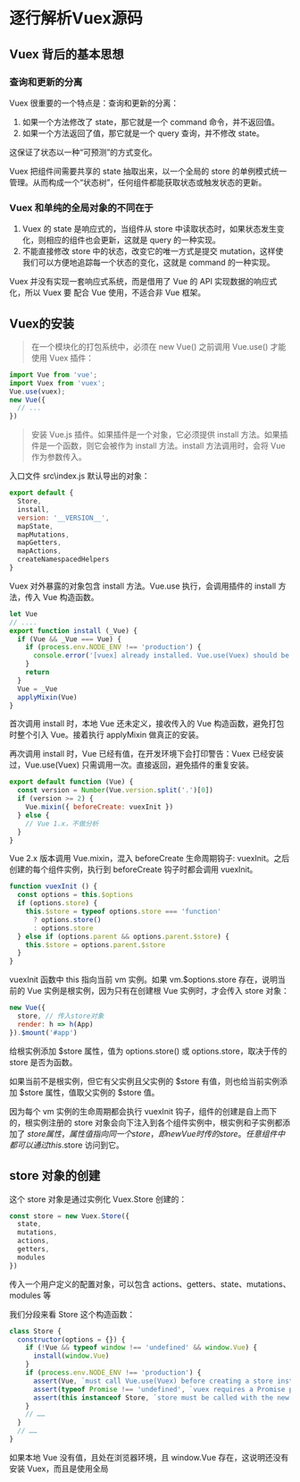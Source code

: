 # 逐行解析Vuex源码

## Vuex 背后的基本思想

### 查询和更新的分离
Vuex 很重要的一个特点是：查询和更新的分离：

1. 如果一个方法修改了 state，那它就是一个 command 命令，并不返回值。
2. 如果一个方法返回了值，那它就是一个 query 查询，并不修改 state。

这保证了状态以一种“可预测”的方式变化。

Vuex 把组件间需要共享的 state 抽取出来，以一个全局的 store 的单例模式统一管理。从而构成一个“状态树”，任何组件都能获取状态或触发状态的更新。

### Vuex 和单纯的全局对象的不同在于

1. Vuex 的 state 是响应式的，当组件从 store 中读取状态时，如果状态发生变化，则相应的组件也会更新，这就是 query 的一种实现。
2. 不能直接修改 store 中的状态，改变它的唯一方式是提交 mutation，这样使我们可以方便地追踪每一个状态的变化，这就是 command 的一种实现。

Vuex 并没有实现一套响应式系统，而是借用了 Vue 的 API 实现数据的响应式化，所以 Vuex 要 配合 Vue 使用，不适合非 Vue 框架。

## Vuex的安装

> 在一个模块化的打包系统中，必须在 new Vue() 之前调用 Vue.use() 才能使用 Vuex 插件：

```js
import Vue from 'vue';
import Vuex from 'vuex';
Vue.use(vuex);
new Vue({
  // ...
})
```

> 安装 Vue.js 插件。如果插件是一个对象，它必须提供 install 方法。如果插件是一个函数，则它会被作为 install 方法。install 方法调用时，会将 Vue 作为参数传入。

入口文件 src\index.js 默认导出的对象：

```js
export default {
  Store,
  install,
  version: '__VERSION__',
  mapState,
  mapMutations,
  mapGetters,
  mapActions,
  createNamespacedHelpers
}
```
Vuex 对外暴露的对象包含 install 方法。Vue.use 执行，会调用插件的 install 方法，传入 Vue 构造函数。

```js
let Vue
// ....
export function install (_Vue) {
  if (Vue && _Vue === Vue) {
    if (process.env.NODE_ENV !== 'production') {
      console.error('[vuex] already installed. Vue.use(Vuex) should be called only once.')
    }
    return
  }
  Vue = _Vue
  applyMixin(Vue)
}
```
首次调用 install 时，本地 Vue 还未定义，接收传入的 Vue 构造函数，避免打包时整个引入 Vue。接着执行 applyMixin 做真正的安装。

再次调用 install 时，Vue 已经有值，在开发环境下会打印警告：Vuex 已经安装过，Vue.use(Vuex) 只需调用一次。直接返回，避免插件的重复安装。

```js
export default function (Vue) {
  const version = Number(Vue.version.split('.')[0])
  if (version >= 2) {
    Vue.mixin({ beforeCreate: vuexInit })
  } else {
    // Vue 1.x，不做分析
  }
}
``` 

Vue 2.x 版本调用 Vue.mixin，混入 beforeCreate 生命周期钩子: vuexInit。之后创建的每个组件实例，执行到 beforeCreate 钩子时都会调用 vuexInit。

```js
function vuexInit () {
  const options = this.$options
  if (options.store) {
    this.$store = typeof options.store === 'function'
      ? options.store()
      : options.store
  } else if (options.parent && options.parent.$store) {
    this.$store = options.parent.$store
  }
}
```

vuexInit 函数中 this 指向当前 vm 实例。如果 vm.$options.store 存在，说明当前的 Vue 实例是根实例，因为只有在创建根 Vue 实例时，才会传入 store 对象：

```js
new Vue({
  store, // 传入store对象
  render: h => h(App)
}).$mount('#app')
```

给根实例添加 $store 属性，值为 options.store() 或 options.store，取决于传的 store 是否为函数。

如果当前不是根实例，但它有父实例且父实例的 $store 有值，则也给当前实例添加 $store 属性，值取父实例的 $store 值。

因为每个 vm 实例的生命周期都会执行 vuexInit 钩子，组件的创建是自上而下的，根实例注册的 store 对象会向下注入到各个组件实例中，根实例和子实例都添加了 $store 属性，属性值指向同一个 store，即 new Vue 时传的 store。任意组件中都可以通过 this.$store 访问到它。

## store 对象的创建

这个 store 对象是通过实例化 Vuex.Store 创建的：

```js
const store = new Vuex.Store({
  state,
  mutations,
  actions,
  getters,
  modules
})
```
传入一个用户定义的配置对象，可以包含 actions、getters、state、mutations、modules 等

我们分段来看 Store 这个构造函数：

```js
class Store {
  constructor(options = {}) {
    if (!Vue && typeof window !== 'undefined' && window.Vue) {
      install(window.Vue)
    }
    if (process.env.NODE_ENV !== 'production') {
      assert(Vue, `must call Vue.use(Vuex) before creating a store instance.`)
      assert(typeof Promise !== 'undefined', `vuex requires a Promise polyfill in this browser.`)
      assert(this instanceof Store, `store must be called with the new operator.`)
    }
    // ……
  }
  // ……
}
```

如果本地 Vue 没有值，且处在浏览器环境，且 window.Vue 存在，这说明还没有安装 Vuex，而且是使用全局 <script> 标签引入 Vuex，会主动调用 install 安装，不需要用户手动调用 Vue.use(Vuex)。

在开发环境中，会执行3个断言函数，如果条件不具备则会抛错。

```js
export function assert (condition, msg) {
  if (!condition) throw new Error(`[vuex] ${msg}`)
}
```
3个断言函数所做的事是：

1. 如果本地 Vue 没有值，抛错：实例化 Store 之前必须调用 Vue.use(Vuex)。
2. 如果 Promise 不能用，抛错：Vuex 需要依赖 Promise。
3. 如果 Store 函数里的 this 不是 Store 实例，抛错：Store 必须用 new 调用。

判断完环境后，往 Store 实例挂载一些属性：

```js
const { plugins = [], strict = false } = options
this._committing = false // 正在commit mutation的标志
this._actions = Object.create(null) // 存放用户定义的所有actions
this._actionSubscribers = [] // action订阅函数集合
this._mutations = Object.create(null) // 存放用户定义的所有mutations
this._wrappedGetters = Object.create(null) // 存放用户定义的所有getters
this._modules = new ModuleCollection(options) // module收集器
this._modulesNamespaceMap = Object.create(null) // 模块命名空间
this._subscribers = [] // 所有mutation的订阅函数
this._watcherVM = new Vue() // Vue实例，利用它的$watch方法来观测变化 
this._makeLocalGettersCache = Object.create(null)//存放生成的本地getters的缓存
// ...
```

其中的重点是：`this._modules = new ModuleCollection(options)`，稍后会仔细介绍 ModuleCollection，继续看 Store：
 
```js
const store = this
const { dispatch, commit } = this
this.dispatch = function boundDispatch (type, payload) {
  return dispatch.call(store, type, payload)
}
this.commit = function boundCommit (type, payload, options) {
  return commit.call(store, type, payload, options)
}
```
给 store 实例添加 dispatch 和 commit 方法，分别实际调用 Store 原型的 dispatch 和 commit 方法，这不是多此一举，而是为了保证执行时的 this 始终指向 store 实例。store 被 Store 函数内定义的函数引用，形成闭包，store 始终驻留在内存中，可以被引用到。

这样 store.commit/store.dispatch 在别的函数内调用时，this 依然指向 store 实例，比如在 dispatch 中调用 commit，或在 mutation handler 中调用 commit 提交另一个 mutation。

继续看 Store 构造函数：

```js
this.strict = strict // options的strict值赋给实例的strict
const state = this._modules.root.state
installModule(this, state, [], this._modules.root)
resetStoreVM(this, state)
plugins.forEach(plugin => plugin(this))
```

然后获取根 state。this._modules 是 ModuleCollection 的实例，它的 root 是根模块对象，根模块的 state 是根state。后面会讲到。

调用 installModule 进行模块的安装，传入 store 实例、根state、[]、根 module。

调用 resetStoreVM 函数，对 state 进行响应式化处理。

遍历 plugins 数组，逐个调用 Vuex 自己的插件函数，进行插件的安装。

到目前为止，Store 构造函数已经过了一遍。new Store 主要做了三件事：

1. 初始化一些内部属性，重点是 this._modules = new ModuleCollection(options)
2. 执行 installModule，安装模块
3. 执行 resetStoreVM，使store响应式化

我们将逐个细说这三个，我们先看实例化 Store 时配置对象该怎么传：

## 传入 Store 的配置对象

```js
class ModuleCollection {
  constructor (rawRootModule) {
    this.register([], rawRootModule, false)
  }
}
```
new ModuleCollection(options) 会调用 register 函数。
```js
register (path, rawModule, runtime = true) {
  if (process.env.NODE_ENV !== 'production') {
    assertRawModule(path, rawModule)
  }
  // ...
}
```
开发环境下，会调用 assertRawModule 函数，对用户传入的配置对象做规范化校验。

```js
function assertRawModule (path, rawModule) {
  Object.keys(assertTypes).forEach(key => {
    if (!rawModule[key]) return
    const assertOptions = assertTypes[key]
    forEachValue(rawModule[key], (value, type) => {
      assert(
        assertOptions.assert(value),
        makeAssertionMessage(path, key, type, value, assertOptions.expected)
      )
    })
  })
}
```
首先会获取 assertTypes 的自有属性组成的数组，我们看看 assertTypes 对象：

```js
const functionAssert = {
  assert: value => typeof value === 'function',
  expected: 'function'
}
const objectAssert = {
  assert: value => typeof value === 'function' ||
    (typeof value === 'object' && typeof value.handler === 'function'),
  expected: 'function or object with "handler" function'
}
const assertTypes = {
  getters: functionAssert,
  mutations: functionAssert,
  actions: objectAssert
}
```
可见，Object.keys(assertTypes) 就是 ['getters','mutations','actions']

```js
Object.keys(assertTypes).forEach(key => {
    if (!rawModule[key]) return
    const assertOptions = assertTypes[key]
    forEachValue(rawModule[key], (value, type) => {
      assert(
        assertOptions.assert(value),
        makeAssertionMessage(path, key, type, value, assertOptions.expected)
      )
    })
  })
```
遍历 ['getters','mutations','actions']，执行回调，首先如果当前配置对象中不存在当前遍历的属性，直接返回。比如配置对象中没有传 actions，则不用校验 actions。
 
否则，获取 assertTypes 对象中对应的属性值，赋给 assertOptions，比如 'getters' 的属性值就是 functionAssert 对象

接着调用 forEachValue 函数对 key 对应的配置对象进行遍历。我们先看看 forEachValue 函数：

```js
export function forEachValue (obj, fn) {
  Object.keys(obj).forEach(key => fn(obj[key], key))
}
```

forEachValue 函数会遍历传入的 obj 对象的自有属性 key，逐个调用 fn。
```js
forEachValue(rawModule[key], (value, type) => {
  assert(
    assertOptions.assert(value),
    makeAssertionMessage(path, key, type, value, assertOptions.expected)
  )
})
```
forEachValue 会遍历 key 对应的属性值对象，执行回调，执行 assert 函数：如果 assertOptions.assert(value) 返回 false，则抛出错误。

当 key 为 'getters' 或 'mutations'，则 assertOptions.assert 为函数 `value => typeof value === 'function'`

意味着，用户传的 getters 和 mutations 对象中的属性值需要传函数，否则会抛错。

当 key 为 'actions'，则 assertOptions.assert 函数就是：

```js
value => typeof value === 'function' ||
    (typeof value === 'object' && typeof value.handler === 'function')
```

意味着，用户传的 actions 对象中的属性值可以是函数，也可以是包含 handler 方法的对象，否则会抛错。

所以 assertRawModule 函数校验用来户传入的 getters、mutations、actions 对象，如果没有按要求传就会抛错，给出提示。

## Module 收集

> store 使用单一的状态树，用一个对象包含了全部的应用层级的状态，每个应用将仅仅包含一个 store 实例。

如果应用变得很复杂，store 对象就可能很臃肿。为了解决这个问题，Vuex 允许我们将 store 分割成模块，每个模块都有自己的 state 、mutation、action、getter、甚至是嵌套模块，像下面这样从上至下进行同样方式的分割：

```js
const moduleA = {
  state: { ... },
  mutations: { ... },
  actions: { ... },
  getters: { ... }
}
const moduleB = {
  state: { ... },
  mutations: { ... },
  actions: { ... }
}
const store = new Vuex.Store({
  modules: {
    a: moduleA,
    b: moduleB
  }
})
store.state.a // -> moduleA 的状态
store.state.b // -> moduleB 的状态
```

如果把 store 本身看作是根 module，它有嵌套的子 module，形成一种用配置对象描述的树形结构。模块的收集其实靠 new ModuleCollection 实现的。

```js
class ModuleCollection {
  constructor (rawRootModule) {
    this.register([], rawRootModule, false)
  }
  register (path, rawModule, runtime = true) {
    if (process.env.NODE_ENV !== 'production') {
      assertRawModule(path, rawModule)
    }
    const newModule = new Module(rawModule, runtime)
    if (path.length === 0) {
      this.root = newModule
    } else {
      const parent = this.get(path.slice(0, -1))
      parent.addChild(path[path.length - 1], newModule)
    }
    if (rawModule.modules) {
      forEachValue(rawModule.modules, (rawChildModule, key) => {
        this.register(path.concat(key), rawChildModule, runtime)
      })
    }
  }
  // ...
}
```
register 原型方法接收的 3 个参数：

1. path：路径，是模块配置对象的属性名组成的数组，是模块的唯一标识。像刚刚的例子，根模块的 path 为[]，它的子模块 moduleA 的 path 是 ['a']，子模块 moduleB 的 path 是 ['b']，如果它们各自还有子模块，则 path 就大致形如 ['a','a1']、['b','b1']
2. rawModule：当前模块的配置对象。rawRootModule 就是实例化 Store 时传入的配置对象。我们把创建的 store 对象看作是根 module，它的配置对象看作根 module 的配置对象。
3. runtime 表示是否是一个运行时创建的 module，默认为 true。

```js
this.register([], rawRootModule, false)
```
new ModuleCollection 实际调用 register，传入 []，说明注册的是根 module。rawRootModule 是实例化 Store 时传入的配置对象。

我们分段看 register：

```js
if (process.env.NODE_ENV !== 'production') {
  assertRawModule(path, rawModule) // 对配置对象做规范化校验
}
const newModule = new Module(rawModule, runtime)
if (path.length === 0) {
  this.root = newModule
} else {
  const parent = this.get(path.slice(0, -1))
  parent.addChild(path[path.length - 1], newModule)
}
```

根据当前的配置对象创建一个 Module 实例，赋给 newModule。后面会详谈 Module 构造函数。

如果 path 是空数组，说明当前注册的是根模块，则把创建的根模块对象赋给当前 ModuleCollection 实例的 root 属性。

如果 path 不是空数组，说明当前注册的是子模块，稍后会讲解。接着：

```js
if (rawModule.modules) {
  forEachValue(rawModule.modules, (rawChildModule, key) => {
    this.register(path.concat(key), rawChildModule, runtime)
  })
}
```
如果当前配置对象传了嵌套子模块，则遍历 modules 对象里的每个子模块名 key，递归调用 register，传入的路径是 path.concat(key)，就是当前注册的模块的子模块的路径。第二个参数是子模块的配置对象。

我们现在捋一捋：实例化 Store 会实例化 MoudleCollection，调用 register 进行根 module 的注册，如果根配置对象配置了嵌套的子模块，会继续调用 register 注册子 module，此时 path 不是空数组，回到刚刚的 else 语句块:

```js
if (path.length === 0) {
  this.root = newModule
} else {
  const parent = this.get(path.slice(0, -1))
  parent.addChild(path[path.length - 1], newModule)
}
```

path 是当前注册的子模块的路径，path.slice(0, -1) 是父模块的 path，传入 get 方法执行，获取当前子模块的父 module 对象，我们看看 get 方法：

```js
get (path) {
  return path.reduce((module, key) => {
    return module.getChild(key)
  }, this.root)
}
```

reduce 的详细用法参考 [reduce](https://developer.mozilla.org/zh-CN/docs/Web/JavaScript/Reference/Global_Objects/Array/Reduce)

我们先看一下 getChild 和 addChild 这两个 Module 的原型方法，再回来理解 get。

```js
getChild (key) {
  return this._children[key]
}
addChild (key, module) {
  this._children[key] = module
}
```

getChild 方法返回 this._children[key]，即通过 key 获取到当前模块的子模块对象，我们讲 Module 构造函数时会讲 _children 属性。

addChild 方法是往当前模块的 _children 对象中添加 key 和对应的子模块对象。

回到 get 原型方法：

```js
get (path) {
  return path.reduce((module, key) => {
    return module.getChild(key)
  }, this.root)
}
```

假设传入的 path 为 ['a','b','c']。reduce 累加器的初始值为根模块，第一次迭代中，执行回调返回模块名为 'a' 的子模块，并且它会作为下次迭代的累加器的值，即传给回调的第一个参数 module，第二次迭代执行返回 'a' 模块下的 'b' 子模块对象，以此类推，最后返回 ['a','b','c'] 对应的模块。

所以 get 方法是根据 path 返回对应的 module 对象。

```js
const parent = this.get(path.slice(0, -1))
parent.addChild(path[path.length - 1], newModule)
```

path 数组的最后一项，即当前模块名，newModule 是当前模块对象，它们被添加到父模块对象的 _children 对象中。

依靠模块的 _children 属性，父子模块对象之间建立起联系。一个树形结构的配置对象，转成了一个个散落的有父子关系的 module 对象。

概况来说，new ModuleCollection，做了两件事：

1. 根据未加工的配置对象通过 new Module 创建 module 对象
2. 建立父子 module 对象之间的联系

new Module 是在 new ModuleCollection 的过程中发生的，先生成模块对象，再建立父子模块对象的联系。

## Module 构造函数

用户定义模块的配置对象传入 new Moudle 执行后，生成 module 对象。

```js
class Module {
  constructor (rawModule, runtime) {
    this.runtime = runtime
    this._children = Object.create(null)
    this._rawModule = rawModule
    const rawState = rawModule.state
    this.state = (typeof rawState === 'function' ? rawState() : rawState) || {}
  }
  get namespaced () {
    return !!this._rawModule.namespaced
  }
  // 原型方法后续会介绍
}
```

Module 的实例会挂载 _children 属性，值为一个用来存放当前模块的子模块对象的对象。_rawModule 属性，保存当前模块的配置对象。

获取配置对象中的 state 赋给 rawState。给 Module 实例添加 state 属性，属性值为 rawState() 或 rawState，取决于 rawState 是否为函数，如果当前模块的配置对象没有传 state，则赋为一个空对象。

和组件里的 data 一样，用户声明模块的 state 可以传一个返回一个对象的函数。如果 state 选项传的是纯对象，则该 state 对象会通过引用被共享，导致它被修改时，store 或模块间数据相互污染。

因为有时我们可能需要创建一个模块的多个实例，比如，多次 new Store 创建多个 store 实例，或在一个 store 中多次注册同一个模块。

```js
get namespaced () {
  return !!this._rawModule.namespaced
}
```

namespaced 是 Module 的原型属性，代表当前模块是否开启了命名空间，Module 实例读取 namespaced 属性会触发 get 方法，根据模块的配置对象的 namespaced 属性值返回真假。

### installModule

讲完模块对象的创建和模块的收集，接着就是模块的安装，即这句：

```js
installModule(this, state, [], this._modules.root)
```
这是安装根模块，做了几件事：
1. 往 store._modulesNamespaceMap 对象中存入命名空间和对应的 module
2. 给模块的 state 添加子 state
3. 注册用户配置的 mutation getter 和 action
4. 递归安装子模块

```js
function installModule(store, rootState, path, module, hot) {
  const isRoot = !path.length 
  const namespace = store._modules.getNamespace(path) 
  // ...
}
```

installModule 函数接收什么参数：

- store：new Vuex.Store 时传入的 store 对象。
- rootState：根 state 对象
- path：当前的模块的路径数组
- module：当前模块对象
- hot：是否支持热重载（这里不讨论它）

installModule 代码较长，我们分段来看：

```js
const isRoot = !path.length
const namespace = store._modules.getNamespace(path)
```

变量 isRoot 的真假代表当前模块是否为根模块。接着，调用 getNamespace 根据当前模块的 path 获取当前模块的命名空间。我们看看 getNamespace：

```js
getNamespace (path) {
  let module = this.root
  return path.reduce((namespace, key) => {
    module = module.getChild(key)
    return namespace + (module.namespaced ? key + '/' : '')
  }, '')
}
```
首先获取根模块对象，然后 path.reduce 调用，累加器初始值为''，每次迭代返回的字符串覆盖给 namespace，凡是模块开启了命名空间，就将当前命名空间字符串拼上当前的模块名和'/'，否则拼接''。

迭代结束，namespace 获取到当前模块的命名空间字符串。

继续看 installModule：

```js
if (module.namespaced) {
  if (store._modulesNamespaceMap[namespace] && process.env.NODE_ENV !== 'production') {
    console.error(`[vuex] duplicate namespace ${namespace} for the namespaced module ${path.join('/')}`)
  }
  store._modulesNamespaceMap[namespace] = module
}
```
store._modulesNamespaceMap 对象存放各个开启了命名空间的模块的命名空间字符串，如果当前模块的命名空间字符串已经存在于该对象，则警告提示：重复的命名空间名。如果不存在，则将命名空间和对应的 module 对象，添加进来。

继续看 installModule 的代码：

```js
if (!isRoot && !hot) {
  const parentState = getNestedState(rootState, path.slice(0, -1))
  const moduleName = path[path.length - 1]
  store._withCommit(() => {
    if (process.env.NODE_ENV !== 'production') {
      if (moduleName in parentState) {
        console.warn(
          `[vuex] state field "${moduleName}" was overridden by a module with the same name at "${path.join('.')}"`
        )
      }
    }
    Vue.set(parentState, moduleName, module.state)
  })
}
```
如果当前模块不是根模块，且非热更新，执行 if 语句块：调用 getNestedState 获取当前模块的父模块的 state。

```js
function getNestedState (state, path) {
  return path.reduce((state, key) => state[key], state)
}
```

父模块的 path 调用 reduce，累加器的初始值为根 state，每次迭代返回出它的子模块的 state，沿着 path 路径，一个个获取子 state，直到获取到当前 state 的父 state。就比如`store.state` >> `store.state.a` >> `store.state.a.b`...

`const moduleName = path[path.length - 1]` 获取到当前模块的模块名

接着调用 store._withCommit，传入回调函数：

```js
store._withCommit(() => {
  if (process.env.NODE_ENV !== 'production') {
    if (moduleName in parentState) {
      console.warn(
        `[vuex] state field "${moduleName}" was overridden by a module with the same name at "${path.join('.')}"`
      )
    }
  }
  Vue.set(parentState, moduleName, module.state)
})
```

回调函数中：开发环境下，假设当前模块名叫 'value'，如果它的父模块 foo 的 state 对象中也有 'value'，当你通过 store.state.foo.value 获取父模块 foo 的 state 的 value 值时，你拿到的却是当前 value 模块的配置对象。父模块的 state 的 value 属性被屏蔽了。

因此，如果模块名已存在于父模块的 state 对象中，会给出报错提示。接着：

`Vue.set(parentState, moduleName, module.state)`

Vue.set 给父模块的 state 对象添加响应式属性，属性名为当前模块名，属性值为模块的 state 对象。于是，读取父模块的 state 对象中的当前模块名，就获得当前模块的 state 值。并且这些 state 属性是响应式的。

所以根 state 对象会添加它的子 state 属性，如果子模块还嵌套子模块，installModule 时会把当前模块的 state 添加到父 state 中。

我们回头看看 _withCommit 这个 Store 的原型方法

```js
_withCommit (fn) {
  const committing = this._committing
  this._committing = true
  fn()
  this._committing = committing
}
```
_withCommit 接收函数 fn，把 store._committing 置为 true，然后执行 fn，再把 store._committing 恢复为原值，保证了 fn 执行过程中 store._committing 始终为 true。

为什么要这么做？Vuex 把所有对 state 的修改操作都放到 _withCommit 的回调 fn 中，保证这个过程中 store._committing 为 true，其他时候都为 false。当用户在 mutation 之外修改 state，就便于报错提示。

接下来，生成一个包含本地化的方法和属性的，类似 store 对象那样的对象 local：

```js
const local = module.context = makeLocalContext(store, namespace, path)
```

执行 makeLocalContext 方法，传入 store 对象，当前模块的命名空间，当前 path，返回值赋给 local 和 module.context。

```js
function makeLocalContext (store, namespace, path) {
  const noNamespace = namespace === ''
  const local = {
    // dispatch:....
    // commit:....
  }
  Object.defineProperties(local, {
    getters: {
      // ...
    },
    state: {
      // ...
    }
  })
  return local
}
```

noNamespace 的真假，代表该模块是否开启了命名空间。然后创建对象 local，里面定义 dispatch、commit 方法和 getters 和 state 属性，最后返回出 local 对象。

我们先看 local.dispatch：

```js
const local = {
  dispatch: noNamespace ? store.dispatch : (_type, _payload, _options) => {
    const args = unifyObjectStyle(_type, _payload, _options)
    const { payload, options } = args
    let { type } = args
    if (!options || !options.root) {
      type = namespace + type
      if (process.env.NODE_ENV !== 'production' && !store._actions[type]) {
        console.error(`[vuex] unknown local action type: ${args.type}, global type: ${type}`)
        return
      }
    }
    return store.dispatch(type, payload)
  },
}
```

如果当前模块没有开启命名空间，则 local.dispatch 就取 store.dispatch。后面会仔细讲 store.dispatch。

如果当前模块开启了命名空间，则重新定义 local.dispatch 方法，它可以接收三个参数：
1. _type：即 action 的名称
2. _payload：载荷对象
3. _options：配置对象

参数先传入 unifyObjectStyle 函数做归一化处理，返回值赋给 args：

```js
function unifyObjectStyle (type, payload, options) {
  if (isObject(type) && type.type) {
    options = payload
    payload = type
    type = type.type
  }
  if (process.env.NODE_ENV !== 'production') {
    assert(typeof type === 'string', `expects string as the type, but found ${typeof type}.`)
  }
  return { type, payload, options }
}
```

如果第一个参数传的是对象且有 type 属性，则把传入的第二个参数作为 options，第一个参数作为 payload，type 取第一个参数的 type 属性。如果 type 不是字符串，抛出错误。

最后返回出包含 type, payload, options 的对象，再从中解构出 type, payload, options 变量。

```js
dispatch: noNamespace ? store.dispatch : (_type, _payload, _options) => {  
  const args = unifyObjectStyle(_type, _payload, _options)
  const { payload, options } = args
  let { type } = args
  if (!options || !options.root) {
    type = namespace + type
    if (process.env.NODE_ENV !== 'production' && !store._actions[type]) {
      console.error(`[vuex] unknown local action type: ${args.type}, global type: ${type}`)
      return
    }
  }
  return store.dispatch(type, payload)
},
```

如果 local.dispatch 没有接收到配置对象或配置对象没传 root:true，则 type 要加上命名空间字符串作为前缀。如果接收的配置对象中传了 root:true，则 type 不做变动。

如果 store._actions 这个存放已注册的 action 方法的对象中，没有 type 对应的值，说明当前 dispatch 的 action 还没注册，报错提示并直接返回。

最后调用 store.dispatch，传入的 type 是考虑了命名空间的 type。这意味着，local.dispatch 接收到的本地 type 会在函数中转成全局 type，即考虑了命名空间，传入 store.dispatch 执行。

接着看 local.commit。如果当前模块没有开启命名空间，则 local.commit 就是 store.commit，否则重新定义 local.commit：

```js
commit: noNamespace ? store.commit : (_type, _payload, _options) => {
  const args = unifyObjectStyle(_type, _payload, _options)
  const { payload, options } = args
  let { type } = args
  if (!options || !options.root) {
    type = namespace + type
    if (process.env.NODE_ENV !== 'production' && !store._mutations[type]) {
      console.error(`[vuex] unknown local mutation type: ${args.type}, global type: ${type}`)
      return
    }
  }
  store.commit(type, payload, options)
}
```

接收 mutation type、载荷对象、配置对象，传入 unifyObjectStyle 做归一化处理。再从返回值中解构出 type, payload, options 变量。

如果 local.commit 没有接收到配置对象或配置对象没传 root:true，则 type 字符串要加上命名空间字符串作为前缀，否则 type 不做改动。

如果 store._mutations 这个存放已注册的 mutation 方法的对象里，不存在 type 对应的值，报错提示，告诉用户提交的 mutation 不存在，直接返回。

最后调用并返回 store.commit，传入的是考虑了命名空间的 type。这意味着，local.commit 接收到的本地 type 会在函数中转成全局 type，即考虑了命名空间，转而调用 store.commit

```js
Object.defineProperties(local, {
  getters: {
    get: noNamespace
      ? () => store.getters
      : () => makeLocalGetters(store, namespace)
  },
  state: {
    get: () => getNestedState(store.state, path)
  }
})
return local
```

继续给 local 对象添加两个只读的响应式属性：getters 和 state。

读取 local.getters 时，如果当前模块没有开启命名空间，则直接返回 store.getters。如果开启了命名空间，返回 makeLocalGetters 的执行结果，传入的是 store 对象和当前的命名空间。读取 local.state 时，返回当前模块的 state 对象。

看看 makeLocalGetters 函数是如何生成本地 getters 的：

```js
function makeLocalGetters (store, namespace) {
  if (!store._makeLocalGettersCache[namespace]) {
    const gettersProxy = {}
    const splitPos = namespace.length
    Object.keys(store.getters).forEach(type => {
      if (type.slice(0, splitPos) !== namespace) return
      const localType = type.slice(splitPos)
      Object.defineProperty(gettersProxy, localType, {
        get: () => store.getters[type],
        enumerable: true
      })
    })
    store._makeLocalGettersCache[namespace] = gettersProxy
  }
  return store._makeLocalGettersCache[namespace]
}
```
store._makeLocalGettersCache 对象专门缓存模块的命名空间和对应的 getters。

如果该缓存对象已经存在当前命名空间，则直接返回其缓存值，否则，执行if语句块：定义一个空对象 gettersProxy，遍历 store.getters 对象，当前遍历的 type 从开头截取一个命名空间字符串的长度，如果得到的字符串和命名空间字符串不相同，直接返回，继续遍历。

遇到相同的，则获取去掉命名空间前缀的本地 getter 名，将它作为只读属性添加到 gettersProxy 对象中，属性值是 store.getters 中对应的全局 getter。

遍历结束后，gettersProxy 对象就存放了该开启了命名空间的模块下的所有本地 getter。

然后将 gettersProxy 赋给 store._makeLocalGettersCache[namespace]。因此 _makeLocalGettersCache 对象中，一个命名空间对应一个对象，存放该模块下的 getter。

可见，makeLocalGetters 就是根据命名空间在全局 getters 对象中找出当前命名空间对应的模块的所有的 getter，返回一个键是本地 getter 名，值是对应的 getter 的对象。

到此 local 对象填充完毕，里面是为当前模块设置的 dispatch、commit 方法，和 getter 和 state 属性。

回到 installModule 函数，接着是对用户配置的 mutation 进行注册，调用 Module 的原型方法 forEachMutation，将回调函数传入执行

```js
module.forEachMutation((mutation, key) => {
  var namespacedType = namespace + key;
  registerMutation(store, namespacedType, mutation, local);
})
```
```js
forEachMutation (fn) {
  if (this._rawModule.mutations) {
    forEachValue(this._rawModule.mutations, fn)
  }
}
```
如果当前模块的配置对象传了 mutations，遍历该 mutations 对象执行回调。回调首先将 type 名加上当前模块的命名空间作为前缀。然后调用 registerMutation 注册，可见注册 mutation 用的是全局 type。

```js
function registerMutation (store, type, handler, local) {
  const entry = store._mutations[type] || (store._mutations[type] = [])
  entry.push(function wrappedMutationHandler (payload) {
    handler.call(store, local.state, payload)
  })
}
```
结合`registerMutation(store, namespacedType, mutation, local);`来看

registerMutation 函数接收的这 4 个参数：

1. store：new Vuex.Store 创建的 store 实例
2. namespacedType：结合了命名空间字符串的全局 mutation 名
3. mutation：对应的处理函数。
4. local：local 对象

```js
function registerMutation (store, type, handler, local) {
  const entry = store._mutations[type] || (store._mutations[type] = [])
  entry.push(function wrappedMutationHandler (payload) {
    handler.call(store, local.state, payload)
  })
}
```

如果当前遍历的全局 mutation 名在 store._mutations 对象中没有对应的值，则将它添加进去，初始化为空数组，用来存放对应的用户配置的 handler。

接着往数组里推入 handler 的封装函数，handler 执行时的 this 指向 store，且传入 handler 的是 local.state。用户在书写 handler 时可以通过 this 引用到 store，通过局部的 state 名能获取到当前模块的 state 值。

遍历完当前模块的 mutations 对象后，store._mutations 对象中，每一个全局 mutation 名，对应一个存放了包裹后的 mutation 处理函数的数组。这就是 mutation 的注册。

接着是 action 的注册：

```js
module.forEachAction((action, key) => {
  const type = action.root ? key : namespace + key
  const handler = action.handler || action
  registerAction(store, type, handler, local)
})
```
```js
forEachAction (fn) {
  if (this._rawModule.actions) {
    forEachValue(this._rawModule.actions, fn)
  }
}
```
如果当前模块的配置对象传了 actions，则遍历 actions 对象执行回调：如果用户配置 action 时没有传 root: true，则 type 为本地的 action 名，如果配置了root: true，则 type 为命名空间字符串加上本地 action 名。

用户配置 action 时，可以传一个包含 handler 的对象，也可以直接传 handler 函数。

调用 registerAction 进行 action 的注册。

```js
function registerAction (store, type, handler, local) {
  const entry = store._actions[type] || (store._actions[type] = [])
  entry.push(function wrappedActionHandler (payload) {
    let res = handler.call(store, {
      dispatch: local.dispatch,
      commit: local.commit,
      getters: local.getters,
      state: local.state,
      rootGetters: store.getters,
      rootState: store.state
    }, payload)
    if (!isPromise(res)) {
      res = Promise.resolve(res)
    }
    if (store._devtoolHook) {
      // ...
    } else {
      return res
    }
  })
}
```
store._actions 对象存放 action 名和对应的数组，如果该缓存对象中当前 action 名没有对应的值，则初始化为[]。然后向该数组中推入用户传的 handler 的包装函数。

包装函数执行，首先执行 handler，返回值赋给 res，执行时的 this 指向 store 对象，handler 接收一个和 store 实例具有相同方法的 context 对象，但 context 的 state getters commit dispatch 是局部化的属性和方法。比如，调用 context.commit 提交模块中的 mutation 时，传入本地 type 即可，即便该模块开启了命名空间。

如果返回值 res 不是 promise 实例，则将它包裹为成功值为 res 的 promise 实例，即经过注册后的 action 函数执行必返回 promise。

接着，对用户配置的 getter 进行注册

```js
module.forEachGetter((getter, key) => {
  const namespacedType = namespace + key
  registerGetter(store, namespacedType, getter, local)
})

forEachGetter (fn) {
  if (this._rawModule.getters) {
    forEachValue(this._rawModule.getters, fn)
  }
}
```
遍历用户给当前模块的配置对象传的 getters 对象，执行回调，在回调中，获取当前模块的命名空间和 getter 名拼接后的字符串，然后调用 registerGetter 注册 getter。

这么看来注册 getter 和 mutation 都是用的全局 type。注册 action，如果没有配置 root:true，也是使用全局 type，否则使用局部的 type。

```js
function registerGetter (store, type, rawGetter, local) {
  if (store._wrappedGetters[type]) {
    if (process.env.NODE_ENV !== 'production') {
      console.error(`[vuex] duplicate getter key: ${type}`)
    }
    return
  }
  store._wrappedGetters[type] = function wrappedGetter (store) {
    return rawGetter(local.state,local.getters,store.state,store.getters)
  }
}
```
注册 getter，如果当前全局 getter 名已经存在于 store._wrappedGetters 对象中，则报错提示：重复的 getter 名字。然后直接返回。如果不是，则往该对象中添加全局 getter 名和对应的封装后的 getter 函数。

用户配置的 rawGetter 函数执行传入的是 local.state, local.getters 和 store.state, store.getters。local.state 是当前模块下的 state。用户书写 getter 函数时，第一个参数拿到的是模块的局部 state。

到此 mutation action getter 注册完毕，来到了 installModule 的最后一步：

```js
module.forEachChild((child, key) => {
  installModule(store, rootState, path.concat(key), child, hot)
})
forEachChild (fn) {
  forEachValue(this._children, fn)
}
```

遍历当前模块的 _children 数组中所有的子模块对象，递归调用 installModule，传入：store 对象，根state，子模块的 path，子模块对象和 hot。子模块的 mutation、action、getter 也得到注册。


## Store原型方法commit和dispatch
### commit

更改 state 只能通过提交 mutation，mutation 和事件类似：每个 mutation 都有一个事件类型 type 和回调函数 handler，handler 是用户书写的，它接收 local.state 作为第一个参数。

commit 是 Store 的原型方法：

```js
commit (_type, _payload, _options) {
  const {type, payload, options} = unifyObjectStyle(_type, _payload, _options)
  const mutation = { type, payload }
  const entry = this._mutations[type]
  if (!entry) {
    if (process.env.NODE_ENV !== 'production') {
      console.error(`[vuex] unknown mutation type: ${type}`)
    }
    return
  }
  this._withCommit(() => {
    entry.forEach(function commitIterator (handler) {
      handler(payload)
    })
  })
  // ...
}
```
commit 可以接收 3 个参数：

1. _type：要提交的 mutation 的 type 字符串
2. _payload：载荷对象
3. _options：配置对象，比如可以传 root: true，它允许在命名空间模块里提交根的 mutation

我们分段来看看 commit 的代码：

```js
const {type, payload, options} = unifyObjectStyle(_type, _payload, _options)
const mutation = { type, payload }
```

unifyObjectStyle 函数对参数做统一化处理。再解构出 type, payload, options 变量。

```js
const entry = this._mutations[type]
if (!entry) {
  if (process.env.NODE_ENV !== 'production') {
    console.error(`[vuex] unknown mutation type: ${type}`)
  }
  return
}
```
接着获取 store._mutations 对象中的 type 对应的数组，它存放该 type 对应的 mutation 处理函数。如果该数组不存在，说明该 mutation 没有注册过，无法提交该 mutation，在开发环境下打印警告，并直接返回。

接下来，继续看：

```js
this._withCommit(() => {
  entry.forEach(function commitIterator (handler) {
    handler(payload)
  })
})
```

遍历 store._mutations[type] 数组，执行数组里的 handler，传入用户调用 commit 时传入的 payload。因为 handler 执行是在修改 state，所以 _withCommit 的包裹保证 store._committing 为 true。

接下来:
```js
this._subscribers
    .slice()
    .forEach(sub => sub(mutation, this.state))
```
store._subscribers 数组存放的是订阅 mutation 的函数，commit 提交 mutation 时，将数组中所有的订阅函数逐个执行，传入{ type, payload }和根state。通过 store.subscribe 方法注册订阅 mutation 的函数，用于追踪 state 的变化。

mutation 中必须是同步操作，全部 state 的改变都用同步实现。状态改变后，订阅函数执行，马上就追踪到一个新的状态。如果 mutation 中异步改变状态，订阅函数执行时，异步操作还没执行，状态的改变变得不可追踪。

### dispatch

dispatch 也是 Store 的原型方法，作用是分发 action。action 类似于 mutation，不同的是 action 不可以直接更改状态，但可以提交 mutation，且可以包含异步操作。

dispatch 的代码比较长，分段看：

```js
dispatch (_type, _payload) {
  const {type, payload } = unifyObjectStyle(_type, _payload)
  const action = { type, payload }
  const entry = this._actions[type]
  if (!entry) {
    if (process.env.NODE_ENV !== 'production') {
      console.error(`[vuex] unknown action type: ${type}`)
    }
    return
  }
  // ....
}
```
unifyObjectStyle 先做参数做归一化。归一化后的 type, payload 放入一个对象 action

store._actions[type] 是存放 type 对应的 action 方法的数组。如果该数组不存在，说明该 type 的 action 还没注册，报警提示，然后直接返回。

继续看 dispatch：

```js
try {
  this._actionSubscribers
    .slice()
    .filter(sub => sub.before)
    .forEach(sub => sub.before(action, this.state))
} catch (e) {
  if (process.env.NODE_ENV !== 'production') {
    console.warn(`[vuex] error in before action subscribers: `)
    console.error(e)
  }
}
```
遍历 store._actionSubscribers 数组，过滤出存在 before 方法的项，再将所有 before 方法遍历执行。try catch 语句捕获这个过程中的错误。

再接下来：

```js
const result = entry.length > 1
  ? Promise.all(entry.map(handler => handler(payload)))
  : entry[0](payload)
return result.then(res => {
  // ...
  return res
})
```
如果 action type 对应的 handler 有多个，可能每个都用 promise 管控了异步操作。如果只是遍历执行这些处理函数：entry.map(handler => handler(payload))，返回的数组赋给 result，由于这是同步代码，所以 result 数组里的 promise 的状态都是等待态，等异步有了结果，result 数组里的单个 promise 才会改变状态。

而 `Promise.all(entry.map(handler => handler(payload)))` 返回一个 promise 实例，map 返回的数组里所有 promise 都成功或数组里不包含 promise 时，这个 promise 才会成功，如果其中有一个失败了，则该 promise 失败。

Promise.all 返回的 promise 实例赋给 result，起初是 pending 状态，等所有 promise 都有结果了，则 result 也有结果了。

如果 action type 的 handler 只有一个，则执行它，传入 payload，返回值赋给 result。

经过注册后的 action handler 被包裹成一个必定返回 promise 的函数，所以 entry[0](payload) 必返回 promise 实例。因此 result 必定是 promise 实例。

```js
return result.then(res => {
  try {
    this._actionSubscribers
      .filter(sub => sub.after)
      .forEach(sub => sub.after(action, this.state))
  } catch (e) {
    if (process.env.NODE_ENV !== 'production') {
      console.warn(`[vuex] error in after action subscribers: `)
      console.error(e)
    }
  }
  return res
})
```

异步有了结果，promise 成功的话，执行 then 的成功回调，在成功回调中，遍历 store._actionSubscribers 数组，过滤出带有 after 方法的项，遍历执行所有 after 方法，最后返回出 res。

store.dispatch 最后返回 then 返回的 promise。用户可以用它继续 then，并在成功回调中拿到 res。

```js
store.dispatch('actionA').then((res) => {
  // ....
})
```
res 是 actionA 函数返回的 promise 里的成功值，如果 handler 有多个，则它是数组。如果只有一个，则它是单个值。

## resetStoreVM

现在来到实例化 Store 构造函数的核心三件事的最后一件：响应式化 state

```js
resetStoreVM(this, state)
```
为什么要响应变化，因为在各个 Vue 实例里用到 store 的 state 的话，希望每当状态发生变化时，相应的组件会得到更新

传入 resetStoreVM 的 this 是 store 对象，state 是根 state，我们看看 resetStoreVM：

```js
function resetStoreVM (store, state, hot) {
  const oldVm = store._vm
  store.getters = {}
  store._makeLocalGettersCache = Object.create(null)
  const wrappedGetters = store._wrappedGetters
  const computed = {}
  forEachValue(wrappedGetters, (fn, key) => {
    computed[key] = partial(fn, store)
    Object.defineProperty(store.getters, key, {
      get: () => store._vm[key],
      enumerable: true
    })
  })
  // ...
}
```

首先将 store._vm 赋给 oldVm，缓存一下旧的 vm 实例。然后给 store 对象上添加 getters 和 _makeLocalGettersCache 属性，值均为一个空对象，也可以看成重置。

store._wrappedGetters 对象存放已注册的 getter 方法。再定义一个 computed 空对象。遍历 store._wrappedGetters，往 computed 对象添加同名方法，方法值为 partial(fn, store)。

```js
function partial (fn, arg) {
  return () => {
    return fn(arg)
  }
}
```

传入 partial 的是已注册的 getter 方法和 store 对象，返回一个新的函数，新函数实际执行 getter 方法，getter 执行接收 store 对象。

为什么不直接给 computed 对象添加 getter。因为为了形成闭包，getter 在外部调用时，也能引用 partial 函数作用域中的 store 这个私有形参，而 partial 的 store 也通过闭包引用了 resetStoreVM 的私有形参 store，所以 store 不会随着 resetStoreVM 函数执行结束而销毁，继续驻留在内存中了，getter 方法中始终能引用到 store 对象。

接着往 store.getters 这个空对象添加只读属性，属性名是 getter 名，读取返回 store._vm[key]

```js
Object.defineProperty(store.getters, key, {
  get: () => store._vm[key],
  enumerable: true
})
```

问题来了，store._vm 是怎么来的，上面怎么会有 getter 的同名属性？接着看 resetStoreVM 函数：

```js
const silent = Vue.config.silent
Vue.config.silent = true
store._vm = new Vue({
  data: {
    $$state: state
  },
  computed
})
Vue.config.silent = silent
```
首先缓存 Vue.config.silent 的值。然后将 Vue.config.silent 置为 true，new Vue 后将它恢复为原来的值，保证了这期间 Vue 不会打印日志与警告。因为借用 Vue 创建实例的过程可能会存在一些不严格的模式，但不希望因此报错。

$$state 会转成响应式属性，属性值：根 state 会被深度观测，内部嵌套的子 state 也响应式化。

Store 构造函数还有一个 state 原型属性：
，
```js
get state () {
  return this._vm._data.$$state
}
set state (v) {
  if (process.env.NODE_ENV !== 'production') {
    assert(false, `use store.replaceState() to explicit replace store state.`)
  }
}
```
我们知道，安装了 Vuex 后，之后创建的所有 vm 实例能引用到 store 对象。因此读取 vm.$store.state 返回的是 store._vm._data.$$state

我们知道，Vue 把 data 数据挂载到 vm 实例的 _data 上，所以 store._vm._data 访问到的是定义的 data 对象，store._vm._data.$$state 访问的是 data 中的 $$state，即根state。

因此在组件中 vm.$store.state 就能访问到根 state，并且 state 内部的属性是响应式的。

注意：直接设置 store.state 会抛出错误：请使用 replaceState API 进行 state 的替换。

```js
store._vm = new Vue({
  // ...
  computed
})
```
computed 对象作为 computed 选项传入 new Vue，里面存放的 getter 方法被注册为计算属性。这样 store._vm 就代理了 getters，访问 getters 就是访问计算属性。

由前面可知，假如有个 getter 名叫 xxx，resetStoreVM 函数会向 store.getters 对象添加了响应式只读属性 xxx，返回 store._vm.xxx。

因此在组件中访问 vm.$store.getters.xxx，会返回 store._vm.xxx，xxx 已经被注册为 store._vm 的计算属性了，通过 store._vm.xxx 访问到 xxx 的值。

继续看 resetStoreVM：

```js
if (store.strict) {
  enableStrictMode(store)
}
```
如果用户开启严格模式，调用 enableStrictMode 函数，传入 store

```js
function enableStrictMode (store) {
  store._vm.$watch(function () { return this._data.$$state }, () => {
    if (process.env.NODE_ENV !== 'production') {
      assert(store._committing, `do not mutate vuex store state outside mutation handlers.`)
    }
  }, { deep: true, sync: true })
}
```
由 Vue 源码可知，$watch 执行，会执行一次 `function () { return this._data.$$state }` 函数，通过读取数据属性，收集创建出来的 watcher，watcher 监听了 `$$state` 这个属性，配置对象是 `{ deep: true, sync: true }`，意味着它的属性值(根state)会被深度观测，当 state 发生变化时，watcher 的 update 方法执行，会重新求值，并执行 $watch 的回调函数。

在该回调函数中，如果当前 store._committing 为 false，则会抛错。因为 mutation 执行期间之外 _committing 都是 false，严格模式下，state 在 mutation 之外被修改是不允许的。所以 enableStrictMode 函数为 state 创建了一个监听，它被修改时执行回调，警告用户。

接着看 resetStoreVM 的最后一部分：

```js
if (oldVm) {
  if (hot) {
    store._withCommit(() => {
      oldVm._data.$$state = null
    })
  }
  Vue.nextTick(() => oldVm.$destroy())
}
```
如果存在之前创建的旧的 Vue 实例，现在 resetStoreVM 要重新创建的 vm 和 watcher，要销毁旧的 vm 实例，但不希望在同步代码中销毁，会阻塞代码的执行，所以调用 nextTick 方法将销毁的操作放到异步。销毁 vm 实例意味着会将它上面的 watcher 销毁，不再监听 state。

resetStoreVM 函数就看完了。

## 辅助函数的实现

### mapState

在组件中可以通过 this.$store.state.xxx 使用 state 数据 xxx，但书写有点麻烦，为了简便，可以将 xxx 声明为当前组件的计算属性。当组件需要使用到多个 state，逐一声明也很麻烦。这时就需要 mapState 辅助函数：
```js
const mapState = normalizeNamespace((namespace, states) => {
  var res = {};
  if (process.env.NODE_ENV !== 'production' && !isValidMap(states)) {
    console.error('[vuex] mapState: mapper parameter must be either an Array or an Object')
  }
  normalizeMap(states).forEach(function (ref) {
    // ...
  });
  return res
});
```

mapState 是 normalizeNamespace 函数的返回值，看看 normalizeNamespace 函数：

```js
function normalizeNamespace (fn) {
  return (namespace, map) => {
    if (typeof namespace !== 'string') {
      map = namespace
      namespace = ''
    } else if (namespace.charAt(namespace.length - 1) !== '/') {
      namespace += '/'
    }
    return fn(namespace, map)
  }
}
```
normalizeNamespace 接收函数 fn，返回新的函数，因此 mapState 指向该新函数。如果用户调用 mapState 时传的第一个参数不是字符串，就把它赋给 map，namespace 赋为 ''。如果传的第一个参数是字符串，但不是以"/"结尾，则给它的末尾加上"/"。

处理后的 namespace 和 map 传入 fn 执行，mapState 函数返回 fn 的执行结果。

```js
const mapState = normalizeNamespace((namespace, states) => {
  var res = {};
  if (process.env.NODE_ENV !== 'production' && !isValidMap(states)) {
    console.error('[vuex] mapState: mapper parameter must be either an Array or an Object')
  }
  normalizeMap(states).forEach(({ key, val }) => {
    // ...
  });
  return res
});
```

fn 执行，首先会创建空对象 res，如果接收的 states 不是数组或纯对象，开发环境下会给出报错提示，最后返回 res 对象，中间的过程就是填充 res 对象。因此 mapState 函数返回 res 对象。

仔细看回调 fn，normalizeMap(states) 返回了什么？

```js
function normalizeMap (map) {
  if (!isValidMap(map)) return []
  return Array.isArray(map)
    ? map.map(key => ({ key, val: key }))
    : Object.keys(map).map(key => ({ key, val: map[key] }))
}
```
normalizeMap(states) 的 states 是用户调用 mapState 时传入的数组或对象，如果它为数组，比如 mapState(['price', 'amount'])，则将数组的每项 key 转成 { key: key, val: key }。

```js
mapState({
  a: state => state.some.nested.module.a,
  b: state => state.some.nested.module.b
})
```

如果 states 传的是类似上面这样的对象，normalizeMap 会获取对象中的所有属性组成的数组，将数组的每项 key 转成 { key: key, val: map[key] }

可见 normalizeMap 函数将调用 mapState 时传入的 map 归一化为一个由对象组成的数组。然后对它进行遍历：

```js
normalizeMap(states).forEach(({ key, val }) => {
  res[key] = function mappedState () {
    let state = this.$store.state
    let getters = this.$store.getters
    if (namespace) {
      const module = getModuleByNamespace(this.$store, 'mapState', namespace)
      if (!module) return
      state = module.context.state
      getters = module.context.getters
    }
    return typeof val === 'function'
      ? val.call(this, state, getters)
      : state[val]
  }
  res[key].vuex = true
})
```

forEach 的回调中，key 拿到当前遍历对象中的 key 值，val 拿到对象中的 val 值。然后给 res 对象添加方法，方法名为 key，方法为 mappedState 函数。

mappedState 函数首先获取到全局 state 和 getters 赋给 state 和 getters。如果用户调用 mapState 传了 namespace 字符串，即 namespace 存在，则调用获取命名空间对应的 module 对象。如果用户调用 mapState 时没传 namespace，则 namespace 此时为 ''，不会执行 if 语句块。

```js
function getModuleByNamespace (store, helper, namespace) {
  const module = store._modulesNamespaceMap[namespace]
  if (process.env.NODE_ENV !== 'production' && !module) {
    console.error(`[vuex] module namespace not found in ${helper}(): ${namespace}`)
  }
  return module
}
```

经过 installModule 之后，所有命名空间和对应的模块对象已经缓存到 store._modulesNamespaceMap。在里面可以找到并返回命名空间对应的 module。

```js
normalizeMap(states).forEach(({ key, val }) => {
  res[key] = function mappedState () {
    let state = this.$store.state
    let getters = this.$store.getters
    if (namespace) {
      const module = getModuleByNamespace(this.$store, 'mapState', namespace)
      if (!module) return
      state = module.context.state
      getters = module.context.getters
    }
    return typeof val === 'function'
      ? val.call(this, state, getters)
      : state[val]
  }
  res[key].vuex = true
})
```
如果用户 mapstate 传的命名空间没有写对，没有获取到对应的 module，则 mappedState 就直接返回。如果获取到了，则把当前模块的 state 和 getters 覆盖给 state 和 getters，说明如果用户 mapstate 时传了命名空间，会尝试找到它对应的模块，因为用户希望获取的是本地模块的 state。

mappedState 函数会根据 val 是否是函数，返回 val.call(this, state, getters) 或 state[val]

val 是 normalizeMap(states) 数组中当前遍历对象的 val 值，如果它是函数，说明用户调用 mapState 传的是包含函数的对象，则直接调用 val，执行时 this 指向当前 Vue 实例，因为 mapState 调用的环境中，this 指向当前 Vue 实例。val 执行传入 state，getters，说明用户书写 val 函数可以接收到 state 和 getters，至于是本地的还是全局的 state 和 getters，取决于用户 mapState 时是否传了命名空间字符串。

如果 val 不是函数，则它是用户传入的 state 名称字符串，则返回 state 对象中 val 对应的 state 值，至于是本地的还是全局的 state，取决于用户 mapState 时是否传了命名空间字符串。

综上可知：mapState 函数的第一个参数可以选传具体模块的命名空间字符串，第二个参数可以传由 state 名组成的数组，也可以传一个对象，属性名是自定义属性名，属性值可以是函数，也可以是 state 名字符串。

mapState 最后返回 res 对象，里面存放的属性名可能是 state 名，也可能是用户自定义的别名，属性值是 mappedState 函数，它执行返回 state 对象中对应 state 值，或是 val 函数的执行返回值

因此，你可以这么使用mapState：

```js
computed: mapState({
  count: state => state.count,
  countAlias: 'count',  
  countPlus (state) { // 没有用箭头函数，因为this要指向当前组件实例
    return state.count + this.localCount
  }
})
```
传入 mapState 的就是 map 对象，经过 normalizeMap 的处理，转成由对象{ key, val }组成的数组，遍历数组，往 res 对象里添加方法，方法名为 key，方法执行会根据 val 是否为函数，返回 val 的执行结果或 state 中 val 的值。

用户给 mapState 传入的 map 可以是数组，比如：

```js
computed: mapState([
  'count', // 映射 this.count 为 store.state.count
  'xxxxx'
])
```
传入的数组的每项转成类似 {'count': 'count'}，遍历数组，往 res 对象添加方法，方法名为 'count'，方法本身执行返回全局 state 中的 count。

mapState 返回的 res 对象，用户可以利用对象展开运算符，将里面的方法直接混入到 computed 的选项对象中，不会影响用户定义别的计算属性：

```js
computed: {
  localComputed () { /* ... */ },
  ...mapState({
    // ...
  })
}
```

带命名空间的模块里的 state 怎么通过 mapState 获取？可以这么写

```js
computed: {
  ...mapState({
    a: state => state.some.nested.module.a,
    b: state => state.some.nested.module.b
  })
},
```
"a"、"b" 是用户起的计算属性名，属性值是返回嵌套模块中的 state 数据的函数，这样就能获取本地模块的 state，但这么写明显比较繁琐。用户可以在 mapState 的第一个参数传模块的命名空间，这样所有的绑定会自动将该模块作为上下文。

```js
computed: {
  ...mapState('some/nested/module', {
    a: state => state.a,
    b: state => state.b
  })
},
```
前面说过，mapState 会根据命名空间获取对应的模块，传入 map 对象中的函数中的 state 拿到的不是全局 state，而是对应模块的本地 state，其余逻辑不变。

到此 mapState 的内部实现就讲完了。

### mapGetters

和 mapState 的实现很像，就不分段讲了。

```js
const mapGetters = normalizeNamespace((namespace, getters) => {
  const res = {}
  if (process.env.NODE_ENV !== 'production' && !isValidMap(getters)) {
    console.error('[vuex] mapGetters: mapper parameter must be either an Array or an Object')
  }
  normalizeMap(getters).forEach(({ key, val }) => {
    val = namespace + val
    res[key] = function mappedGetter () {
      if (namespace && !getModuleByNamespace(this.$store, 'mapGetters', namespace)) {
        return
      }
      if (process.env.NODE_ENV !== 'production' && !(val in this.$store.getters)) {
        console.error(`[vuex] unknown getter: ${val}`)
        return
      }
      return this.$store.getters[val]
    }
    res[key].vuex = true
  })
  return res
})
```
mapGetters 接收 namespace（可选）和 getters（一个 map 对象），mapGetters 指向 normalizeNamespace 执行返回的函数，mapGetters 执行，实际执行传入 normalizeNamespace 的回调函数。

用户传的 map 对象有两种形式：1、['getter1', 'getter2']，每项是 getter 名。2、{ myGetter1: 'getter1' } myGetter1 是用户起的别名，getter1 是 getter 名。

回调函数中，首先定义空对象 res，将传入的 map 对象经过 normalizeMap 处理成数组，对应上面的例子分别是：1. [{'getter1': 'getter1'}, {'getter2': 'getter2'}] 2. [{'myGetter1': 'getter1'}]

接着遍历数组，key 拿到当前遍历对象里的 key，val 拿到它的 val，如果 mapGetters 时传了命名空间，则 val 字符串要加上命名空间作为前缀，val 就是考虑了命名空间的 getter 名。

```js
res[key] = function mappedGetter () {
  if (namespace && !getModuleByNamespace(this.$store, 'mapGetters', namespace)) return
  if (process.env.NODE_ENV !== 'production' && !(val in this.$store.getters)) {
    console.error(`[vuex] unknown getter: ${val}`)
    return
  }
  return this.$store.getters[val]
}
```
往 res 对象中添加方法，方法名为 key，值为 mappedGetter 函数，函数执行，如果传入了命名空间但没有找到它对应的模块，直接返回。如果 val 不存在于全局 getters 中，说明用户传的 getter 名有误，打印错误提示并返回

上面情况都不出现的话，mappedGetter 返回全局 getters 中 val 对应的 getter。

遍历结束后，mapGetters 返回出填充好的 res 对象。用户可以用展开运算符把 res 对象展开到 computed 的选项对象中，从而注册为计算属性，可以返回全局 getters 中对应的 getter。

### mapActions
```js
const mapActions = normalizeNamespace((namespace, actions) => {
  const res = {}
  if (process.env.NODE_ENV !== 'production' && !isValidMap(actions)) {
    console.error('[vuex] mapActions: mapper parameter must be either an Array or an Object')
  }
  normalizeMap(actions).forEach(({ key, val }) => {
    res[key] = function mappedAction (...args) {
      // get dispatch function from store
      let dispatch = this.$store.dispatch
      if (namespace) {
        const module = getModuleByNamespace(this.$store, 'mapActions', namespace)
        if (!module) return
        dispatch = module.context.dispatch
      }
      return typeof val === 'function'
        ? val.apply(this, [dispatch].concat(args))
        : dispatch.apply(this.$store, [val].concat(args))
    }
  })
  return res
})
```

和前面俩一样，mapActions 执行，实际执行传入 normalizeNamespace 的回调。在回调中，首先创建空对象 res。mapActions 接收的 actions 必须是数组或纯对象，normalizeMap 会将该 action 转成一个数组，每项都类似 { key, val }，遍历数组，往 res 对象中添加方法：方法名为 action 名，值为 mappedAction 函数。res 对象经过展开后传入 methods 选项对象中，所以 mappedAction 函数就注册为一个 method。

args 是 method 所接收的参数数组，在 method 中，首先把 store.dispatch 方法赋给 dispatch，如果 mapActions 调用时传了 namespace，则获取它对应的模块，获取不到就直接返回，获取到就把 dispatch 覆盖为模块对应的本地 dispatch。

最后判断用户传的 map 对象中的 val 是否是函数，如果是，则直接调用并返回，this 指向当前 Vue 实例。如果不是函数，则调用 dispatch 方法，this 指向 store 对象，传入 action 名 val，和作为 method 接收的参数。因此，由 mappedAction 函数注册成的 method 就是用来分发 action 的。

用户可以这么使用 mapActions：

```js
methods:{
  ...mapActions(['action1','action2']),
  ...mapActions({
    myAction3: 'action3'
  }),
}
```
第一个 mapActions 返回的对象经过展开后，混入到 methods 选项对象中，注册成了 method，用来分发 action1 这个 action，相当于这样：

```js
methods：{
  action1(...args){
    // ...
    return this.$store.dispatch('action1', ...args)
  }
}
```
第二个 mapActions 返回的对象经过展开后混入 methods 选项对象中，注册 为 method，用来分发 action3 这个 action，相当于这样：

```js
methods：{
  myAction3(...args){
    // ...
    return this.$store.dispatch('action3', ...args)
  }
}
```

### mapMutations

```js
const mapMutations = normalizeNamespace((namespace, mutations) => {
  const res = {}
  if (process.env.NODE_ENV !== 'production' && !isValidMap(mutations)) {
    console.error('[vuex] mapMutations: mapper parameter must be either an Array or an Object')
  }
  normalizeMap(mutations).forEach(({ key, val }) => {
    res[key] = function mappedMutation (...args) {
      let commit = this.$store.commit
      if (namespace) {
        const module = getModuleByNamespace(this.$store, 'mapMutations', namespace)
        if (!module) return
        commit = module.context.commit
      }
      return typeof val === 'function'
        ? val.apply(this, [commit].concat(args))
        : commit.apply(this.$store, [val].concat(args))
    }
  })
  return res
})
```
同样的，mapMutations 执行，实际执行 normalizeNamespace 的回调，在回调中，准备了 res 对象，并对 res 对象进行填充最后返回出 res。

normalizeMap(mutations) 会对用户调用 mapMutations 时传入的 mutations 对象(可能是数组或对象)规范化为一个数组，每项是 {key, val} 形式的对象。遍历数组，解构出 key (即mutation名)和 val 属性值。遍历过程中，给 res 对象添加方法：方法名为 mutation 名，值为 mappedMutation 函数。

在 mappedMutation 函数中，首先将 store.commit 赋给 commit，如果用户调用 mapMutations 时传了命名空间，则获取它对应的模块的本地 commit 方法，覆盖给 commit。最后根据 val 是否是函数，如果是函数，返回 val 函数的执行结果，如果不是函数，返回 commit 的调用结果，传入 val 这个 mutation 名和参数。

用户可以这么使用 mapMutations：

```js
methods: {
  ...mapMutations(['muta1',  'muta2' ]),
  ...mapMutations({ myMuta3: 'muta3' }),
  ...mapMutations({
    myMuta4 (commit){
      commit('muta4')
    }
  })
}
```
它们被注册为 method 后，相当于这样的 method，这样的 method 是用来提交 mutation 的：

```js
methods: {
  myMuta4(commit, ...args){
    // ...
    return commit('muta4', ...args)
  }
}
```

于是我们讲完了4个辅助函数：mapState, mapGetters, mapMutations, mapActions 的原理，总结一下就是：

前两者是将 state/getter 名注册为计算属性名，然后 mappedState/mappedGetter 函数作为计算属性的 getter 函数，它的执行会返回对应的 state/getter。

后两者是将 mutation/action 名注册为 method 名，然后 mappedAction/mappedMutation 函数作为 method 方法，执行会分别 dispatch/commit 对应的 action 和 mutation。



 
 
 